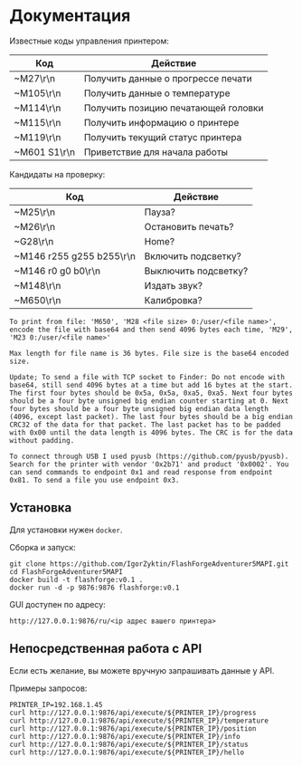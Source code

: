 # Документация

Известные коды управления принтером:

| Код          | Действие                            |
|--------------|-------------------------------------|
| ~M27\r\n     | Получить данные о прогрессе печати  |
| ~M105\r\n    | Получить данные о температуре       |
| ~M114\r\n    | Получить позицию печатающей головки |
| ~M115\r\n    | Получить информацию о принтере      |
| ~M119\r\n    | Получить текущий статус принтера    |
| ~M601 S1\r\n | Приветствие для начала работы       |

Кандидаты на проверку:

| Код                      | Действие             |
|--------------------------|----------------------|
| ~M25\r\n                 | Пауза?               |
| ~M26\r\n                 | Остановить печать?   |
| ~G28\r\n                 | Home?                |
| ~M146 r255 g255 b255\r\n | Включить подсветку?  |
| ~M146 r0 g0 b0\r\n       | Выключить подсветку? |
| ~M148\r\n                | Издать звук?         |
| ~M650\r\n                | Калибровка?          |

```
To print from file: 'M650', 'M28 <file size> 0:/user/<file name>', encode the file with base64 and then send 4096 bytes each time, 'M29', 'M23 0:/user/<file name>'

Max length for file name is 36 bytes. File size is the base64 encoded size.

Update; To send a file with TCP socket to Finder: Do not encode with base64, still send 4096 bytes at a time but add 16 bytes at the start. The first four bytes should be 0x5a, 0x5a, 0xa5, 0xa5. Next four bytes should be a four byte unsigned big endian counter starting at 0. Next four bytes should be a four byte unsigned big endian data length (4096, except last packet). The last four bytes should be a big endian CRC32 of the data for that packet. The last packet has to be padded with 0x00 until the data length is 4096 bytes. The CRC is for the data without padding.

To connect through USB I used pyusb (https://github.com/pyusb/pyusb). Search for the printer with vendor '0x2b71' and product '0x0002'. You can send commands to endpoint 0x1 and read response from endpoint 0x81. To send a file you use endpoint 0x3.
```

## Установка

Для установки нужен `docker`.

Сборка и запуск:

```shell
git clone https://github.com/IgorZyktin/FlashForgeAdventurer5MAPI.git
cd FlashForgeAdventurer5MAPI
docker build -t flashforge:v0.1 .
docker run -d -p 9876:9876 flashforge:v0.1
```

GUI доступен по адресу:

```shell
http://127.0.0.1:9876/ru/<ip адрес вашего принтера>
```

## Непосредственная работа с API

Если есть желание, вы можете вручную запрашивать данные у API.

Примеры запросов:

```shell
PRINTER_IP=192.168.1.45
curl http://127.0.0.1:9876/api/execute/${PRINTER_IP}/progress
curl http://127.0.0.1:9876/api/execute/${PRINTER_IP}/temperature
curl http://127.0.0.1:9876/api/execute/${PRINTER_IP}/position
curl http://127.0.0.1:9876/api/execute/${PRINTER_IP}/info
curl http://127.0.0.1:9876/api/execute/${PRINTER_IP}/status
curl http://127.0.0.1:9876/api/execute/${PRINTER_IP}/hello
```
